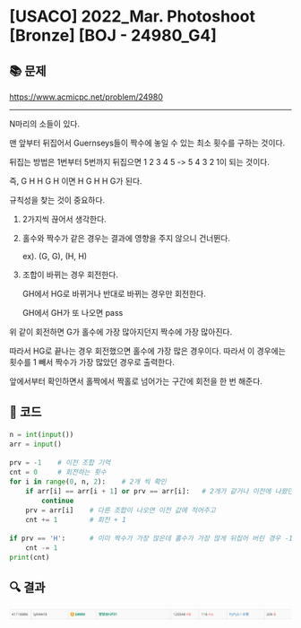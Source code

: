 # [USACO] 2022_Mar. Photoshoot [Bronze] [BOJ - 24980_G4]

## 📚 문제

https://www.acmicpc.net/problem/24980

---

N마리의 소들이 있다.

맨 앞부터 뒤집어서 Guernseys들이 짝수에 놓일 수 있는 최소 횟수를 구하는 것이다.

뒤집는 방법은 1번부터 5번까지 뒤집으면 1 2 3 4 5 -> 5 4 3 2 1이 되는 것이다.

즉, G H H G H 이면 H G H H G가 된다.

규칙성을 찾는 것이 중요하다.

1. 2가지씩 끊어서 생각한다.

2. 홀수와 짝수가 같은 경우는 결과에 영향을 주지 않으니 건너뛴다.

   ex). (G, G), (H, H)

3. 조합이 바뀌는 경우 회전한다.

   GH에서 HG로 바뀌거나 반대로 바뀌는 경우만 회전한다.

   GH에서 GH가 또 나오면 pass

위 같이 회전하면 G가 홀수에 가장 많아지던지 짝수에 가장 많아진다.

따라서 HG로 끝나는 경우 회전했으면 홀수에 가장 많은 경우이다. 따라서 이 경우에는 횟수를 1 빼서 짝수가 가장 많았던 경우로 출력한다.

앞에서부터 확인하면서 홀짝에서 짝홀로 넘어가는 구간에 회전을 한 번 해준다.

## 📒 코드

```python
n = int(input())
arr = input()

prv = -1    # 이전 조합 기억
cnt = 0     # 회전하는 횟수
for i in range(0, n, 2):    # 2개 씩 확인
    if arr[i] == arr[i + 1] or prv == arr[i]:   # 2개가 같거나 이전에 나왔던 조합과 같으면 continue
        continue
    prv = arr[i]    # 다른 조합이 나오면 이전 값에 적어주고
    cnt += 1        # 회전 + 1

if prv == 'H':      # 이미 짝수가 가장 많은데 홀수가 가장 많게 뒤집어 버린 경우 -1 해준다.
    cnt -= 1
print(cnt)
```

## 🔍 결과

![image-20220409000745845](README.assets/image-20220409000745845.png)